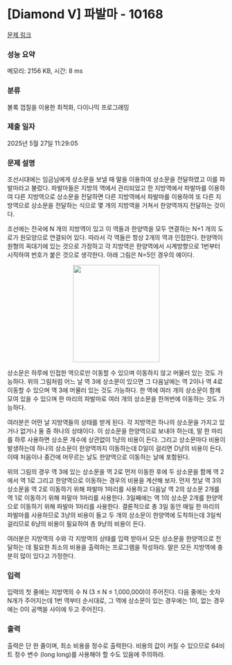 # [Diamond V] 파발마 - 10168 

[문제 링크](https://www.acmicpc.net/problem/10168) 

### 성능 요약

메모리: 2156 KB, 시간: 8 ms

### 분류

볼록 껍질을 이용한 최적화, 다이나믹 프로그래밍

### 제출 일자

2025년 5월 27일 11:29:05

### 문제 설명

<p>조선시대에는 임금님에게 상소문을 보낼 때 말을 이용하여 상소문을 전달하였고 이를 파발마라고 불렀다. 파발마들은 지방의 역에서 관리되었고 한 지방역에서 파발마를 이용하여 다른 지방역으로 상소문을 전달하면 다른 지방역에서 파발마를 이용하여 또 다른 지방역으로 상소문을 전달하는 식으로 몇 개의 지방역을 거쳐서 한양역까지 전달하는 것이다. </p>

<p>조선에는 전국에 N 개의 지방역이 있고 이 역들과 한양역을 모두 연결하는 N+1 개의 도로가 원모양으로 연결되어 있다. 따라서 각 역들은 항상 2개의 역과 인접한다. 한양역이 원형의 꼭대기에 있는 것으로 가정하고 각 지방역은 한양역에서 시계방향으로 1번부터 시작하여 번호가 붙은 것으로 생각한다. 아래 그림은 N=5인 경우의 예이다.</p>

<p style="text-align: center;"><img alt="" src="https://upload.acmicpc.net/0649dda0-3a01-4c13-b3ae-78892ac91d97/-/preview/" style="width: 200px; height: 224px;"></p>

<p>상소문은 하루에 인접한 역으로만 이동할 수 있으며 이동하지 않고 머물러 있는 것도 가능하다. 위의 그림처럼 어느 날 역 3에 상소문이 있으면 그 다음날에는 역 2이나 역 4로 이동할 수 있으며 역 3에 머물러 있는 것도 가능하다. 한 역에 여러 개의 상소문이 함께 모여 있을 수 있으며 한 마리의 파발마로 여러 개의 상소문을 한꺼번에 이동하는 것도 가능하다. </p>

<p>여러분은 어떤 날 지방역들의 상태를 받게 된다. 각 지방역은 하나의 상소문을 가지고 있거나 없거나 둘 중 하나의 상태이다. 이 상소문을 한양역으로 보내야 하는데, 말 한 마리를 하루 사용하면 상소문 개수에 상관없이 1냥의 비용이 든다. 그리고 상소문마다 비용이 발생하는데 하나의 상소문이 한양역까지 이동하는데 D일이 걸리면 D냥의 비용이 든다. 이때 처음이나 중간에 머무르는 날도 한양역으로 이동하는 날에 포함된다. </p>

<p>위의 그림의 경우 역 3에 있는 상소문을 역 2로 먼저 이동한 후에 두 상소문을 함께 역 2에서 역 1로 그리고 한양역으로 이동하는 경우의 비용을 계산해 보자. 먼저 첫날 역 3의 상소문을 역 2로 이동하기 위해 파발마 1마리를 사용하고 다음날 역 2의 상소문 2개를 역 1로 이동하기 위해 파말마 1마리를 사용한다. 3일째에는 역 1의 상소문 2개를 한양역으로 이동하기 위해 파발마 1마리를 사용한다. 결론적으로 총 3일 동안 매일 한 마리의 파발마를 사용하므로 3냥의 비용이 들고 두 개의 상소문이 한양역에 도착하는데 3일씩 걸리므로 6냥의 비용이 필요하여 총 9냥의 비용이 든다. </p>

<p>여러분은 지방역의 수와 각 지방역의 상태를 입력 받아서 모든 상소문을 한양역으로 전달하는 데 필요한 최소의 비용을 출력하는 프로그램을 작성하라. 말은 모든 지방역에 충분히 많이 있다고 가정한다.</p>

### 입력 

 <p>입력의 첫 줄에는 지방역의 수 N (3 ≤ N ≤ 1,000,000)이 주어진다. 다음 줄에는 숫자 N개가 주어지는데 1번 역부터 순서대로, 그 역에 상소문이 있는 경우에는 1이, 없는 경우에는 0이 공백을 사이에 두고 주어진다. </p>

### 출력 

 <p>출력은 단 한 줄이며, 최소 비용을 정수로 출력한다. 비용의 값이 커질 수 있으므로 64비트 정수 변수 (long long)를 사용해야 할 수도 있음에 주의하라.</p>

